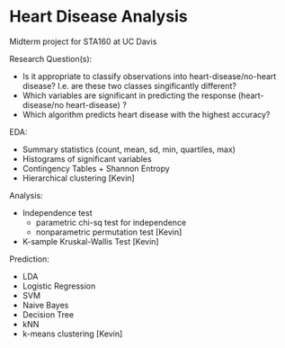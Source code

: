 # Heart Disease Analysis

Midterm project for STA160 at UC Davis

Research Question(s):
- Is it appropriate to classify observations into heart-disease/no-heart disease? I.e. are these two classes singificantly different?
- Which variables are significant in predicting the response (heart-disease/no heart-disease) ? 
- Which algorithm predicts heart disease with the highest accuracy?

EDA:
- Summary statistics (count, mean, sd, min, quartiles, max)
- Histograms of significant variables
- Contingency Tables + Shannon Entropy
- Hierarchical clustering [Kevin]

Analysis:
- Independence test 
   -  parametric chi-sq test for independence 
   -  nonparametric permutation test [Kevin]
- K-sample Kruskal-Wallis Test [Kevin]

Prediction: 
- LDA
- Logistic Regression
- SVM
- Naive Bayes
- Decision Tree
- kNN 
- k-means clustering [Kevin]

